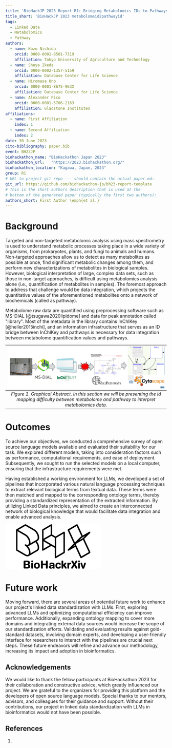 ```yaml
---
title: 'BioHackJP 2023 Report R1: Bridging Metabolomics IDs to Pathways'
title_short: 'BioHackJP 2023 metabolomeid2pathwayid'
tags:
  - Linked Data
  - Metabolomics
  - Pathway
authors:
  - name: Kozo Nishida
    orcid: 0000-0001-8501-7319
    affiliation: Tokyo University of Agriculture and Technology
  - name: Shuya Ikeda
    orcid: 0000-0002-1357-5159
    affiliation: Database Center for Life Science
  - name: Hiromasa Ono
    orcid: 0000-0001-8675-963X
    affiliation: Database Center for Life Science
  - name: Alexander Pico
    orcid: 0000-0001-5706-2163
    affiliation: Gladstone Institutes
affiliations:
  - name: First Affiliation
    index: 1
  - name: Second Affiliation
    index: 2
date: 30 June 2023
cito-bibliography: paper.bib
event: BH23JP
biohackathon_name: "BioHackathon Japan 2023"
biohackathon_url:   "https://2023.biohackathon.org/"
biohackathon_location: "Kagawa, Japan, 2023"
group: R1
# URL to project git repo --- should contain the actual paper.md:
git_url: https://github.com/biohackathon-jp/bh23-report-template
# This is the short authors description that is used at the
# bottom of the generated paper (typically the first two authors):
authors_short: First Author \emph{et al.}
---
```


# Background

Targeted and non-targeted metabolomic analysis using mass spectrometry is used to understand metabolic processes taking place in a wide variety of organisms, from prokaryotes, plants, and fungi to animals and humans.
Non-targeted approaches allow us to detect as many metabolites as possible at once, find significant metabolic changes among them, and perform new characterizations of metabolites in biological samples.
However, biological interpretation of large, complex data sets, such as those in non-target approaches, is difficult using metabolomics analysis alone (i.e., quantification of metabolites in samples).
The foremost approach to address that challenge would be data integration, which projects the quantitative values of the aforementioned metabolites onto a network of biochemicals (called as pathway).

Metabolome raw data are quantified using preprocessing software such as MS-DIAL [@tsugawa2020lipidome] and data for peak annotation called "library".
Most of the metadata in the library contains InChIKey [@heller2015inchi], and an information infrastructure that serves as an ID bridge between InChIKey and pathways is necessary for data integration between metabolome quantification values and pathways.

| ![graphical_abstract](graphical_abstract.png) | 
|:--:| 
| *Figure 1. Graphical Abstract. In this section we will be presenting the id mapping difficulty between metabolome and pathway to interpret metabolomics data.* |


# Outcomes

To achieve our objectives, we conducted a comprehensive survey of open source language models available and evaluated their suitability for our task. We explored different models, taking into consideration factors such as performance, computational requirements, and ease of deployment. Subsequently, we sought to run the selected models on a local computer, ensuring that the infrastructure requirements were met.

Having established a working environment for LLMs, we developed a set of pipelines that incorporated various natural language processing techniques to extract relevant biological terms from textual data. These terms were then matched and mapped to the corresponding ontology terms, thereby providing a standardized representation of the extracted information. By utilizing Linked Data principles, we aimed to create an interconnected network of biological knowledge that would facilitate data integration and enable advanced analysis.

![Caption for BioHackrXiv logo figure](./biohackrxiv.png)

# Future work

Moving forward, there are several areas of potential future work to enhance our project's linked data standardization with LLMs. First, exploring advanced LLMs and optimizing computational efficiency can improve performance. Additionally, expanding ontology mapping to cover more domains and integrating external data sources would increase the scope of our standardization efforts. Validating and evaluating results against gold-standard datasets, involving domain experts, and developing a user-friendly interface for researchers to interact with the pipelines are crucial next steps. These future endeavors will refine and advance our methodology, increasing its impact and adoption in bioinformatics.

## Acknowledgements

We would like to thank the fellow participants at BioHackathon 2023 for their collaboration and constructive advice, which greatly influenced our project. We are grateful to the organizers for providing this platform and the developers of open source language models. Special thanks to our mentors, advisors, and colleagues for their guidance and support. Without their contributions, our project in linked data standardization with LLMs in bioinformatics would not have been possible.

## References

1.
